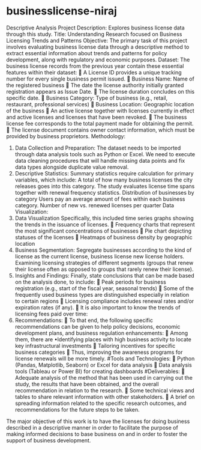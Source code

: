 # businesslicense-niraj
Descriptive Analysis
Project Description: Explores business license data through this study.
Title: Understanding Research focused on Business Licensing Trends and Patterns Objective:
The primary task of this project involves evaluating business license data through a descriptive method to extract essential information about trends and patterns for policy development, along with regulatory and economic purposes.
            Dataset:
The business license records from the previous year contain these essential features within their dataset:
	A License ID provides a unique tracking number for every single business permit issued.
	Business Name: Name of the registered business
	The date the license authority initially granted registration appears as Issue Date.
	The license duration concludes on this specific date.
	Business Category: Type of business (e.g., retail, restaurant, professional services)
	Business Location: Geographic location of the business
	An active license together with licenses currently in effect and active licenses and licenses that have been revoked.
	The business license fee corresponds to the total payment made for obtaining the permit.
	The license document contains owner contact information, which must be provided by business proprietors.
Methodology:
1.	Data Collection and Preparation:
The dataset needs to be imported through data analysis tools such as Python or Excel.
We need to execute data cleaning procedures that will handle missing data points and fix data types alongside duplicate value removal.
2.	Descriptive Statistics:
Summary statistics require calculation for primary variables, which include:
A total of how many business licenses the city releases goes into this category.
The study evaluates license time spans together with renewal frequency statistics.
Distribution of businesses by category
Users pay an average amount of fees within each business category.
Number of new vs. renewed licenses per quarter Data Visualization:
3.	Data Visualization
           Specifically, this included time series graphs showing the trends in the issuance of licenses.
	Frequency charts that represent the most significant concentrations of businesses
	Pie chart depicting statuses of the licenses
	Heatmaps of business density by geographic location
4.	Business Segmentation:
                 Segregate businesses according to the kind of license as the current license, business license new license holders.
Examining licensing strategies of different segments (groups that renew their license often as opposed to groups that rarely renew their license).
5.	Insights and Findings:
Finally, state conclusions that can be made based on the analysis done, to include:
	Peak periods for business registration (e.g., start of the fiscal year, seasonal trends)
	Some of the frequently used business types are distinguished especially in relation to certain regions
	Licensing compliance includes renewal rates and/or expiration rates (if any).
	It is also important to know the trends of licensing fees paid over time:
6.	Recommendations:
	To that end, the following specific recommendations can be given to help policy decisions, economic development plans, and business regulation enhancements:
	Among them, there are •Identifying places with high business activity to locate key infrastructural investments
	Tailoring incentives for specific business categories
	Thus, improving the awareness programs for license renewals will be more timely.
       #Tools and Technologies:
	Python (Pandas, Matplotlib, Seaborn) or Excel for data analysis
	Data analysis tools (Tableau or Power BI) for creating dashboards
         #Deliverables:
	Adequate analysis of the method that has been used in carrying out the study, the results that have been obtained, and the overall recommendation in relation to the research.
	Some technical views and tables to share relevant information with other stakeholders.
	A brief on spreading information related to the specific research outcomes, and recommendations for the future steps to be taken.

The major objective of this work is to have the licenses for doing business described in a descriptive manner in order to facilitate the purpose of making informed decisions to base business on and in order to foster the support of business development.

